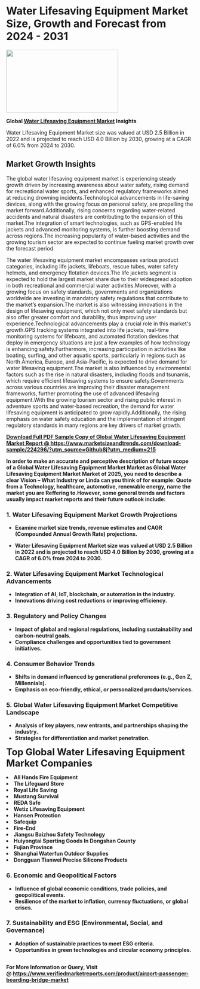<H1>Water Lifesaving Equipment Market Size, Growth and Forecast from 2024 - 2031</H1><img class="aligncenter size-medium wp-image-584254" src="https://thirdeyenews.in/wp-content/uploads/2024/09/Global-Market-Research-300x168.jpeg" alt="" width="300" height="168" /><p><strong>Global&nbsp;<a href="https://www.marketsizeandtrends.com/download-sample/224296/?utm_source=Github8j?utm_medium=215">Water Lifesaving Equipment Market</a> Insights</strong></p><p>Water Lifesaving Equipment Market size was valued at USD 2.5 Billion in 2022 and is projected to reach USD 4.0 Billion by 2030, growing at a CAGR of 6.0% from 2024 to 2030.</p><p><h2>Market Growth Insights</h2> <p>The global water lifesaving equipment market is experiencing steady growth driven by increasing awareness about water safety, rising demand for recreational water sports, and enhanced regulatory frameworks aimed at reducing drowning incidents.Technological advancements in life-saving devices, along with the growing focus on personal safety, are propelling the market forward.Additionally, rising concerns regarding water-related accidents and natural disasters are contributing to the expansion of this market.The integration of smart technologies, such as GPS-enabled life jackets and advanced monitoring systems, is further boosting demand across regions.The increasing popularity of water-based activities and the growing tourism sector are expected to continue fueling market growth over the forecast period.</p> <p><strong><a href="#"></a></strong></p> <p>The water lifesaving equipment market encompasses various product categories, including life jackets, lifeboats, rescue tubes, water safety helmets, and emergency flotation devices.The life jackets segment is expected to hold the largest market share due to their widespread adoption in both recreational and commercial water activities.Moreover, with a growing focus on safety standards, governments and organizations worldwide are investing in mandatory safety regulations that contribute to the market’s expansion.The market is also witnessing innovations in the design of lifesaving equipment, which not only meet safety standards but also offer greater comfort and durability, thus improving user experience.Technological advancements play a crucial role in this market's growth.GPS tracking systems integrated into life jackets, real-time monitoring systems for lifeboats, and automated flotation devices that deploy in emergency situations are just a few examples of how technology is enhancing safety.Furthermore, increasing participation in activities like boating, surfing, and other aquatic sports, particularly in regions such as North America, Europe, and Asia-Pacific, is expected to drive demand for water lifesaving equipment.The market is also influenced by environmental factors such as the rise in natural disasters, including floods and tsunamis, which require efficient lifesaving systems to ensure safety.Governments across various countries are improving their disaster management frameworks, further promoting the use of advanced lifesaving equipment.With the growing tourism sector and rising public interest in adventure sports and water-based recreation, the demand for water lifesaving equipment is anticipated to grow rapidly.Additionally, the rising emphasis on water safety education and the implementation of stringent regulatory standards in many regions are key drivers of market growth.<p><strong><a href="#"></p><p><span class=""><strong>Download Full PDF Sample Copy of Global Water Lifesaving Equipment Market Report</strong> @ <a href="https://www.marketsizeandtrends.com/download-sample/224296/?utm_source=Github8j?utm_medium=215" target="_blank">https://www.marketsizeandtrends.com/download-sample/224296/?utm_source=Github8j?utm_medium=215</a></span></p><p>In order to make an accurate and perceptive description of future scope of a Global&nbsp;Water Lifesaving Equipment Market Market as Global&nbsp;Water Lifesaving Equipment Market Market of 2025, you need to describe a clear Vision &ndash; What Industry or Linda can you think of for example: Quote from a Technology, healthcare, automotive, renewable energy, name the market you are Reffering to.However, some general trends and factors usually impact market reports and their future outlook include:</p><h3>1.&nbsp;<strong>Water Lifesaving Equipment Market Growth Projections</strong></h3><ul><li>Examine market size trends, revenue estimates and CAGR (Compounded Annual Growth Rate) projections.</li><li><p>Water Lifesaving Equipment Market size was valued at USD 2.5 Billion in 2022 and is projected to reach USD 4.0 Billion by 2030, growing at a CAGR of 6.0% from 2024 to 2030.</p></li></ul><h3>2.&nbsp;<strong>Water Lifesaving Equipment Market Technological Advancements</strong></h3><ul><li>Integration of AI, IoT, blockchain, or automation in the industry.</li><li>Innovations driving cost reductions or improving efficiency.</li></ul><h3>3.&nbsp;<strong>Regulatory and Policy Changes</strong></h3><ul><li>Impact of global and regional regulations, including sustainability and carbon-neutral goals.</li><li>Compliance challenges and opportunities tied to government initiatives.</li></ul><h3>4.&nbsp;<strong>Consumer Behavior Trends</strong></h3><ul><li>Shifts in demand influenced by generational preferences (e.g., Gen Z, Millennials).</li><li>Emphasis on eco-friendly, ethical, or personalized products/services.</li></ul><h3>5.&nbsp;<strong>Global Water Lifesaving Equipment Market Competitive Landscape</strong></h3><ul><li>Analysis of key players, new entrants, and partnerships shaping the industry.</li><li>Strategies for differentiation and market penetration.</li></ul><p data-pm-slice="1 1 []"><span style="color: inherit; font-family: inherit; font-size: 25px;">Top Global Water Lifesaving Equipment Market Companies</span></p><div class="" data-test-id=""><p><li>All Hands Fire Equipment</li><li> The Lifeguard Store</li><li> Royal Life Saving</li><li> Mustang Survival</li><li> REDA Safe</li><li> Wetiz Lifesaving Equipment</li><li> Hansen Protection</li><li> Safequip</li><li> Fire-End</li><li> Jiangsu Baizhou Safety Technology</li><li> Huiyongtai Sporting Goods In Dongshan County</li><li> Fujian Province</li><li> Shanghai Waterfun Outdoor Supplies</li><li> Dongguan Tianwei Precise Silicone Products</li></p></div><h3>6.&nbsp;<strong>Economic and Geopolitical Factors</strong></h3><ul><li>Influence of global economic conditions, trade policies, and geopolitical events.</li><li>Resilience of the market to inflation, currency fluctuations, or global crises.</li></ul><h3>7.&nbsp;<strong>Sustainability and ESG (Environmental, Social, and Governance)</strong></h3><ul><li>Adoption of sustainable practices to meet ESG criteria.</li><li>Opportunities in green technologies and circular economy principles.</li></ul><h2><strong style="font-size: 14px;">For More Information or Query, Visit @&nbsp;</strong><a style="background-color: #ffffff; font-size: 14px;" href="https://www.marketsizeandtrends.com/report/water-lifesaving-equipment-market/" target="_blank">https://www.verifiedmarketreports.com/product/airport-passenger-boarding-bridge-market</a></h2>